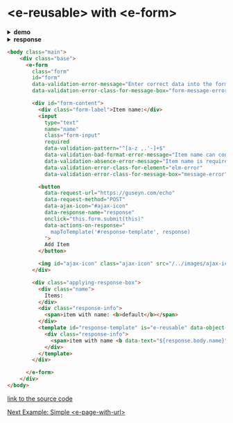 # &lt;e-reusable&gt; with &lt;e-form&gt;

<details><summary><b>demo</b></summary>
  
<a href="http://www.youtube.com/watch?feature=player_embedded&v=YvHDR3Dr1SU" target="_blank">
	<img class="youtube-video" src="http://img.youtube.com/vi/YvHDR3Dr1SU/0.jpg" width="450"/>
</a>

</details><details><summary><b>response</b></summary>

```bash
Request URL: http://localhost:8000/echo
Request Method: GET
Request Body: {"name": "some name"}
-------------------------------------------
Status Code: 200 ok
Content-Type: application/json
```
```json
{
"name": "some name"
}
```

</details>

```html
<body class="main">
	<div class="base">
	  <e-form
	    class="form"
	    id="form"
	    data-validation-error-message="Enter correct data into the form, please"
	    data-validation-error-class-for-message-box="form-message-error">

	    <div id="form-content">
	      <div class="form-label">Item name:</div>
	      <input
	        type="text"
	        name="name"
	        class="form-input"
	        required
	        data-validation-pattern="^[a-z ,.'-]+$"
	        data-validation-bad-format-error-message="Item name can contain only alphabetic characters"
	        data-validation-absence-error-message="Item name is required"
	        data-validation-error-class-for-element="elm-error"
	        data-validation-error-class-for-message-box="message-error">

	      <button
	        data-request-url="https://guseyn.com/echo"
	        data-request-method="POST"
	        data-ajax-icon="#ajax-icon"
	        data-response-name="response"
	        onclick="this.form.submit(this)"
	        data-actions-on-response="
	          mapToTemplate('#response-template', response)
	        ">
	        Add Item
	      </button>

	      <img id="ajax-icon" class="ajax-icon" src="/../images/ajax-icon.svg"/>
	    </div>

	    <div class="applying-response-box">
	      <div class="name">
	        Items:
	      </div>
	      <div class="response-info">
	        <span>item with name: <b>default</b></span>
	      </div>
	      <template id="response-template" is="e-reusable" data-object-name="response">
	        <div class="response-info">
	          <span>item with name <b data-text="${response.body.name}"></b></span>
	        </div>
	      </template>
	    </div>

	  </e-form>
	</div> 
</body>
```
[link to the source code](https://github.com/Guseyn/EHTML/blob/master/examples/src/e-reusable-with-e-form.html)

[Next Example: Simple &lt;e-page-with-url&gt;](/html/examples/simple-e-page-with-url.html)
